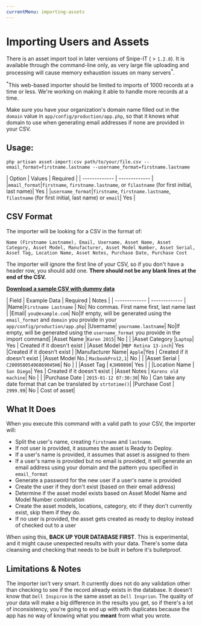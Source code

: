 ```yaml
---
currentMenu: importing-assets
---
```


# Importing Users and Assets

<div id="generated-toc" class="generate_from_h2"></div>

There is an asset import tool in later versions of Snipe-IT ( > `1.2.8`). It is available through the command-line only, as very large file uploading and processing will cause memory exhaustion issues on many servers<sup>*</sup>.

<sup>*</sup>This web-based importer should be limited to imports of 1000 records at a time or less. We're working on making it able to handle more records at a time.

Make sure you have your organization's domain name filled out in the `domain` value in `app/config/production/app.php`, so that it knows what domain to use when generating email addresses if none are provided in your CSV.

## Usage:

```
php artisan asset-import:csv path/to/your/file.csv --email_format=firstname.lastname --username_format=firstname.lastname
```


| Option  | Values | Required |
| ------------- | ------------- |
|`email_format`|`firstname`, `firstname.lastname`, or `filastname` (for first initial, last name)| Yes |
|`username_format`|`firstname`, `firstname.lastname`, `filastname` (for first initial, last name) or `email`| Yes |


## CSV Format
The importer will be looking for a CSV in the format of:

```
Name (Firstname Lastname), Email, Username, Asset Name, Asset Category, Asset Model, Manufacturer, Asset Model Number, Asset Serial, Asset Tag, Location Name, Asset Notes, Purchase Date, Purchase Cost
```

The importer will ignore the first line of your CSV, so if you don't have a header row, you should add one. **There should not be any blank lines at the end of the CSV.**

[__Download a sample CSV with dummy data__](http://docs.snipeitapp.com/sample-assets.csv)

| Field   | Example Data | Required | Notes |
| ------------- | ------------- |
|Name|`Firstname Lastname` | No| No commas. First name first, last name last |
|Email| `you@example.com`| No|If empty, will be generated using the `email_format` and `domain` you provide in your `app/config/production/app.php`|
|Username| `yourname.lastname`| No|If empty, will be generated using the `username_format` you provide in the import command|
|Asset Name |`Karen 2015`| No |  |
|Asset Category |`Laptop`| Yes | Created if it doesn't exist |
|Asset Model |`MBP Retina 13-inch`| Yes |Created if it doesn't exist |
|Manufacturer Name| `Apple`|Yes | Created if it doesn't exist |
|Asset Model No.| `MacbookPro12,1`| No |  |
|Asset Serial | `C20095805496869045H6`| No |  |
|Asset Tag | `KJH90890`| Yes | |
|Location Name | `San Diego`| Yes | Created if it doesn't exist |
|Asset Notes | `Karens old machine`| No | |
|Purchase Date | `2015-01-12 07:30:30`| No | Can take any date format that can be translated by `strtotime()`|
|Purchase Cost | `2999.99`| No | Cost of asset|

## What It Does

When you execute this command with a valid path to your CSV, the importer will:

- Split the user's name, creating `firstname` and `lastname`.
- If not user is provided, it assumes the asset is Ready to Deploy.
- If a user's name is provided, it assumes that asset is assigned to them
- If a user's name is provided but no email is provided, it will generate an email address using your domain and the pattern you specified in `email_format`
- Generate a password for the new user if a user's name is provided
- Create the user if they don't exist (based on their email address)
- Determine if the asset model exists based on Asset Model Name and Model Number combination
- Create the asset models, locations, category, etc if they don't currently exist, skip them if they do.
- If no user is provided, the asset gets created as ready to deploy instead of checked out to a user

When using this, __BACK UP YOUR DATABASE FIRST__. This is experimental, and it might cause unexpected results with your data. There's some data cleansing and checking that needs to be built in before it's bulletproof.

## Limitations & Notes

The importer isn't very smart. It currently does not do any validation other than checking to see if the record already exists in the database. It doesn't know that `Dell Inspiron` is the same asset as `Dell Insprion`. The quality of your data will make a big difference in the results you get, so if there's a lot of inconsistency, you're going to end up with with duplicates because the app has no way of knowing what you **meant** from what you wrote.
